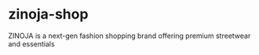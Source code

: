 # zinoja-shop
ZINOJA is a next-gen fashion shopping brand offering premium streetwear and essentials
